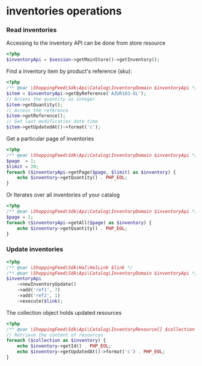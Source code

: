 # inventories operations

### Read inventories

Accessing to the inventory API can be done from store resource

```php
<?php
$inventoryApi = $session->getMainStore()->getInventory();
```

Find a inventory item by product's reference (sku):

```php
<?php
/** @var \ShoppingFeed\Sdk\Api\Catalog\InventoryDomain $inventoryApi */
$item = $inventoryApi->getByReference('AZUR103-XL');
// Access the quantity as integer
$item->getQuantity();
// Access the reference
$item->getReference();
// Get last modification date time
$item->getUpdatedAt()->format('c');
```

Get a particular page of inventories

```php
<?php
/** @var \ShoppingFeed\Sdk\Api\Catalog\InventoryDomain $inventoryApi */
$page  = 1;
$limit = 20;
foreach ($inventoryApi->getPage($page, $limit) as $inventory) {
	echo $inventory->getQuantity() . PHP_EOL;
}
```

Or Iterates over all inventories of your catalog

```php
<?php
/** @var \ShoppingFeed\Sdk\Api\Catalog\InventoryDomain $inventoryApi */
$page = 1;
foreach ($inventoryApi->getAll($page) as $inventory) {
	echo $inventory->getQuantity() . PHP_EOL;
}
```

### Update inventories


```php
<?php
/** @var \ShoppingFeed\Sdk\Hal\HalLink $link */
/** @var \ShoppingFeed\Sdk\Api\Catalog\InventoryDomain $inventoryApi */
$inventoryApi
    ->newInventoryUpdate()
    ->add('ref1', 7)
    ->add('ref2', 1)
    ->execute($link);
```

The collection object holds updated resources

```php
<?php
/** @var \ShoppingFeed\Sdk\Api\Catalog\InventoryResource[] $collection */
// Retrieve the content of resources
foreach ($collection as $inventory) {
	echo $inventory->getId() . PHP_EOL;
	echo $inventory->getUpdatedAt()->format('c') . PHP_EOL;
}
```
